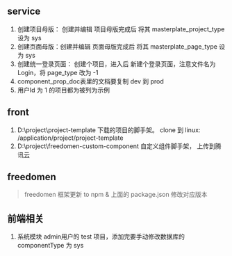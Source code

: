 ## service
1. 创建项目母版： 创建并编辑 项目母版完成后 将其 masterplate_project_type 设为 sys
2. 创建页面母版：创建并编辑 页面母版完成后 将其 masterplate_page_type 设为 sys
3. 创建统一登录页面： 创建个项目，进入后 新建个登录页面，注意文件名为 Login，将 page_type 改为 -1
4. component_prop_doc表里的文档要复制 dev 到 prod
5. 用户Id 为 1 的项目都为被列为示例
## front
1. D:\project\project-template  下载的项目的脚手架。 clone 到 linux: /application/project/project-template
2. D:\project\freedomen-custom-component 自定义组件脚手架， 上传到腾讯云
## freedomen
> freedomen 框架更新 to npm & 上面的 package.json 修改对应版本

## 前端相关
1. 系统模块
    admin用户的 test 项目，添加完要手动修改数据库的 componentType 为 sys